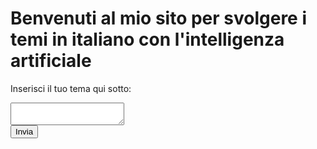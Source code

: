 <!versione non ufficiale>
<html>
<head>
  <title>Sito per svolgere i temi in italiano con l'intelligenza artificiale</title>
</head>
<body>
  <h1>Benvenuti al mio sito per svolgere i temi in italiano con l'intelligenza artificiale</h1>
  <p>Inserisci il tuo tema qui sotto:</p>
  <form>
    <textarea id="tema"></textarea>
    <br>
    <button type="submit">Invia</button>
  </form>
  <br>
  <div id="risposta"></div>
</body>
</html>
